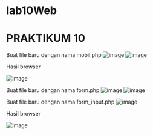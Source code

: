 # lab10Web
# PRAKTIKUM 10

Buat file baru dengan nama mobil.php
![image](https://user-images.githubusercontent.com/101730390/171024669-84db672e-e78d-49c3-9fb1-c6d03dd3d866.png)
![image](https://user-images.githubusercontent.com/101730390/171024698-bbe25198-3d2d-45d4-be57-7c53de8545c4.png)


Hasil browser

![image](https://user-images.githubusercontent.com/101730390/171024752-cb6881c1-0843-49cd-8596-bdf7e0488229.png)


Buat file baru dengan nama form.php
![image](https://user-images.githubusercontent.com/101730390/171026757-6a387a47-686e-4ad0-823e-b82601dd8320.png)
![image](https://user-images.githubusercontent.com/101730390/171026774-788261cd-85c1-45c5-87d1-9280ff084bdf.png)


Buat file baru dengan nama form_input.php
![image](https://user-images.githubusercontent.com/101730390/171026806-34c443b4-5a49-417f-9b81-e9feb1ec4f8d.png)


Hasil browser

![image](https://user-images.githubusercontent.com/101730390/171026849-cffea21c-ad4c-4792-ad2f-e4334741eec9.png)
